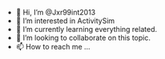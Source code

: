 - 👋 Hi, I’m @Jxr99int2013
- 👀 I’m interested in ActivitySim
- 🌱 I’m currently learning everything related.
- 💞️ I’m looking to collaborate on this topic.
- 📫 How to reach me ...

<!---
Jxr99int2013/Jxr99int2013 is a ✨ special ✨ repository because its `README.md` (this file) appears on your GitHub profile.
You can click the Preview link to take a look at your changes.
--->
